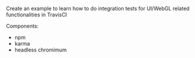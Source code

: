 Create an example to learn how to do integration tests for UI/WebGL related
functionalities in TravisCI

Components:
- npm
- karma
- headless chromimum
